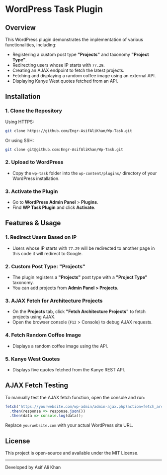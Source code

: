# WordPress Task Plugin

## Overview
This WordPress plugin demonstrates the implementation of various functionalities, including:
- Registering a custom post type **"Projects"** and taxonomy **"Project Type"**.
- Redirecting users whose IP starts with `77.29`.
- Creating an AJAX endpoint to fetch the latest projects.
- Fetching and displaying a random coffee image using an external API.
- Displaying Kanye West quotes fetched from an API.

## Installation

### 1. Clone the Repository
Using HTTPS:
```bash
git clone https://github.com/Engr-AsifAliKhan/Wp-Task.git
```
Or using SSH:
```bash
git clone git@github.com:Engr-AsifAliKhan/Wp-Task.git
```

### 2. Upload to WordPress
- Copy the `wp-task` folder into the `wp-content/plugins/` directory of your WordPress installation.

### 3. Activate the Plugin
- Go to **WordPress Admin Panel** > **Plugins**.
- Find **WP Task Plugin** and click **Activate**.

## Features & Usage

### 1. Redirect Users Based on IP
- Users whose IP starts with `77.29` will be redirected to another page in this code it will redirect to Google.

### 2. Custom Post Type: "Projects"
- The plugin registers a **"Projects"** post type with a **"Project Type"** taxonomy.
- You can add projects from **Admin Panel > Projects**.

### 3. AJAX Fetch for Architecture Projects
- On the **Projects** tab, click **"Fetch Architecture Projects"** to fetch projects using AJAX.
- Open the browser console (`F12` > Console) to debug AJAX requests.

### 4. Fetch Random Coffee Image
- Displays a random coffee image using the API.

### 5. Kanye West Quotes
- Displays five quotes fetched from the Kanye REST API.

## AJAX Fetch Testing
To manually test the AJAX fetch function, open the console and run:
```javascript
fetch('https://yourwebsite.com/wp-admin/admin-ajax.php?action=fetch_architecture_projects')
  .then(response => response.json())
  .then(data => console.log(data));
```
Replace `yourwebsite.com` with your actual WordPress site URL.

## License
This project is open-source and available under the MIT License.

---
Developed by Asif Ali Khan

